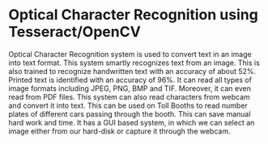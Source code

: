 # Optical Character Recognition using Tesseract/OpenCV
Optical Character Recognition system is used to convert text in an image into text format. This system smartly recognizes text from an image. This is also trained to recognize handwritten text with an accuracy of about 52%. Printed text is identified with an accuracy of 96%. It can read all types of image formats including JPEG, PNG, BMP and TIF. Moreover, it can even read from PDF files. This system can also read characters from webcam and convert it into text. This can be used on Toll Booths to read number plates of different cars passing through the booth. This can save manual hard work and time. It has a GUI based system, in which we can select an image either from our hard-disk or capture it through the webcam.
